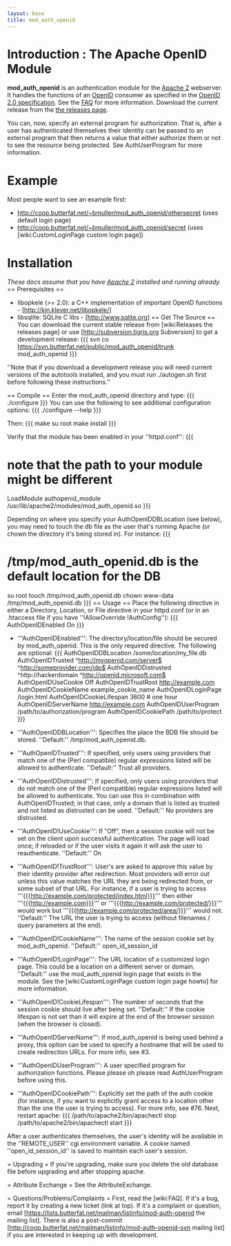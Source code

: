 ```yaml
---
layout: base
title: mod_auth_openid
---
```

# Introduction : The Apache OpenID Module 
**mod_auth_openid** is an authentication module for the [Apache 2](http://httpd.apache.org) webserver.  It handles the functions of an [OpenID](http://openid.net) consumer as specified in the [OpenID 2.0 specification](http://openid.net/specs/openid-authentication-2_0.html).  See the [FAQ](faq.html) for more information.  Download the current release from the [the releases page](releases.html).

You can, now, specify an external program for authorization.  That is, after a user has authenticated themselves their identity can be passed to an external program that then returns a value that either authorize them or not to see the resource being protected.  See AuthUserProgram for more information.

# Example 
Most people want to see an example first: 
 * http://coop.butterfat.net/~bmuller/mod_auth_openid/othersecret (uses default login page)
 * http://coop.butterfat.net/~bmuller/mod_auth_openid/secret (uses [wiki:CustomLoginPage custom login page])

# Installation 
*These docs assume that you have [Apache 2](http://httpd.apache.org) installed and running already.*
== Prerequisites ==
 * libopkele (>= 2.0): a C++ implementation of important OpenID functions - [http://kin.klever.net/libopkele/] 
 * libsqlite: SQLite C libs - [http://www.sqlite.org]
== Get The Source ==
You can download the current stable release from [wiki:Releases the releases page] or use [http://subversion.tigris.org Subversion] to get a development release:
{{{
svn co https://svn.butterfat.net/public/mod_auth_openid/trunk mod_auth_openid
}}}

''Note that if you download a development release you will need current versions of the autotools installed, and you must run ./autogen.sh first before following these instructions.''

== Compile ==
Enter the mod_auth_openid directory and type:
{{{
./configure
}}}
You can use the following to see additional configuration options:
{{{
./configure --help
}}}

Then:
{{{
make
su root
make install
}}}

Verify that the module has been enabled in your ''httpd.conf'':
{{{
# note that the path to your module might be different
LoadModule authopenid_module /usr/lib/apache2/modules/mod_auth_openid.so
}}}

Depending on where you specify your AuthOpenIDDBLocation (see below), you may need to touch the db file as the user that's running Apache (or chown the directory it's being stored in).  For instance:
{{{
# /tmp/mod_auth_openid.db is the default location for the DB
su root
touch /tmp/mod_auth_openid.db
chown www-data /tmp/mod_auth_openid.db
}}}
== Usage ==
Place the following directive in either a Directory, Location, or File directive in your httpd.conf (or in an .htaccess file if you have ''!AllowOverride !AuthConfig''):
{{{
AuthOpenIDEnabled                 On
}}}
 * '''AuthOpenIDEnabled''': The directory/location/file should be secured by mod_auth_openid.  This is the only required directive.
The following are optional:
{{{
AuthOpenIDDBLocation              /some/location/my_file.db
AuthOpenIDTrusted                 ^http://myopenid.com/server$ ^http://someprovider.com/idp$
AuthOpenIDDistrusted              ^http://hackerdomain ^http://openid.microsoft.com$ 
AuthOpenIDUseCookie               Off
AuthOpenIDTrustRoot               http://example.com
AuthOpenIDCookieName              example_cookie_name
AuthOpenIDLoginPage               /login.html
AuthOpenIDCookieLifespan          3600 # one hour
AuthOpenIDServerName              http://example.com
AuthOpenIDUserProgram             /path/to/authorization/program
AuthOpenIDCookiePath              /path/to/protect
}}}

 * '''AuthOpenIDDBLocation''': Specifies the place the BDB file should be stored.  ''Default:'' /tmp/mod_auth_openid.db.
 * '''AuthOpenIDTrusted''': If specified, only users using providers that match one of the (Perl compatible) regular expressions listed will be allowed to authenticate.  ''Default:'' Trust all providers.
 * '''AuthOpenIDDistrusted''': If specified, only users using providers that do not match one of the (Perl compatible) regular expressions listed will be allowed to authenticate.  You can use this in combination with AuthOpenIDTrusted; in that case, only a domain that is listed as trusted and not listed as distrusted can be used.  ''Default:'' No providers are distrusted.
 * '''AuthOpenID!UseCookie''': If "Off", then a session cookie will not be set on the client upon successful authentication.  The page will load once; if reloaded or if the user visits it again it will ask the user to reauthenticate.  ''Default:'' On
 * '''AuthOpenID!TrustRoot''': User's are asked to approve this value by their identity provider after redirection.  Most providers will error out unless this value matches the URL they are being redirected from, or some subset of that URL.  For instance, if a user is trying to access '''{{{http://example.com/protected/index.html}}}''' then either '''{{{http://example.com}}}''' or '''{{{http://example.com/protected/}}}''' would work but '''{{{http://example.com/protected/area/}}}''' would not.  ''Default:'' The URL the user is trying to access (without filenames / query parameters at the end).  
 * '''AuthOpenID!CookieName''': The name of the session cookie set by mod_auth_openid.  ''Default:'' open_id_session_id
 * '''AuthOpenID!LoginPage''': The URL location of a customized login page.  This could be a location on a different server or domain.  ''Default:'' use the mod_auth_openid login page that exists in the module.  See the [wiki:CustomLoginPage custom login page howto] for more information. 
 * '''AuthOpenID!CookieLifespan''': The number of seconds that the session cookie should live after being set.  ''Default:'' If the cookie lifespan is not set than it will expire at the end of the browser session (when the browser is closed).
 * '''AuthOpenIDServerName''': If mod_auth_openid is being used behind a proxy, this option can be used to specify a hostname that will be used to create redirection URLs.  For more info, see #3.
 * '''AuthOpenIDUserProgram''': A user specified program for authorization functions.  Please please oh please read AuthUserProgram before using this.
 * '''AuthOpenIDCookiePath''': Explicitly set the path of the auth cookie (for instance, if you want to explicitly grant access to a location other than the one the user is trying to access).  For more info, see #76.
Next, restart apache:
{{{
/path/to/apache2/bin/apachectl stop
/path/to/apache2/bin/apachectl start
}}}

After a user authenticates themselves, the user's identity will be available in the ''REMOTE_USER'' cgi environment variable.  A cookie named ''open_id_session_id'' is saved to maintain each user's session.

= Upgrading =
If you're upgrading, make sure you delete the old database file before upgrading and after stopping apache.

= Attribute Exchange =
See the AttributeExchange.

= Questions/Problems/Complaints =
First, read the [wiki:FAQ].  If it's a bug, report it by creating a new ticket (link at top).  If it's a complaint or question, email [https://lists.butterfat.net/mailman/listinfo/mod-auth-openid the mailing list].  There is also a post-commit [http://coop.butterfat.net/mailman/listinfo/mod-auth-openid-svn mailing list] if you are interested in keeping up with development.

